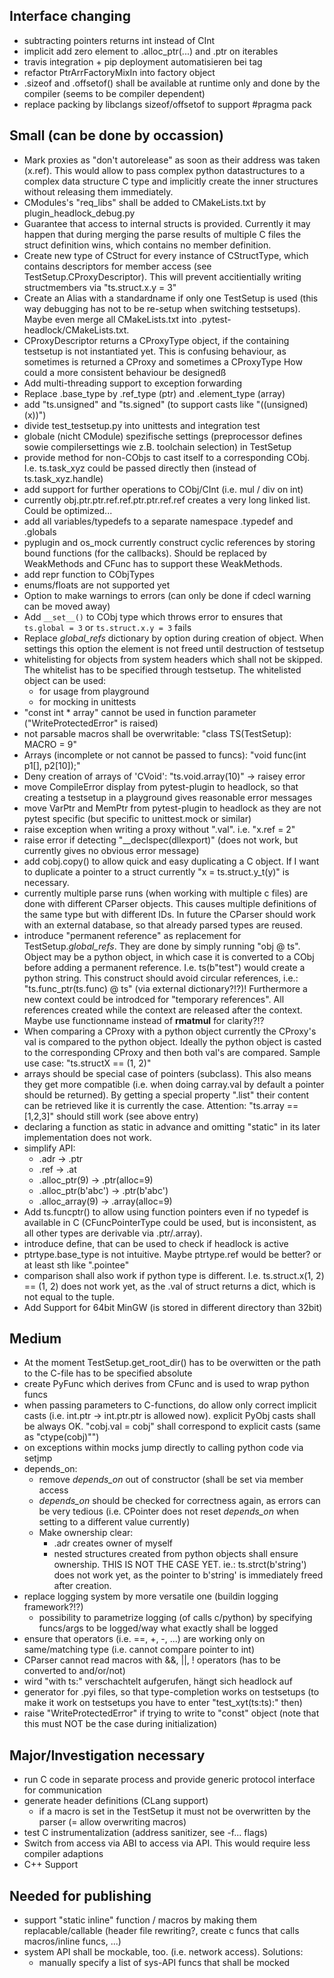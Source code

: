 Interface changing
------------------
 * subtracting pointers returns int instead of CInt
 * implicit add zero element to .alloc_ptr(...) and .ptr on iterables
 * travis integration + pip deployment automatisieren bei tag
 * refactor PtrArrFactoryMixIn into factory object
 * .sizeof and .offsetof() shall be available at runtime only and
   done by the compiler (seems to be compiler dependent)
 * replace packing by libclangs sizeof/offsetof to support #pragma pack

Small (can be done by occassion)
--------------------------------
* Mark proxies as "don't autorelease" as soon as their address was taken (x.ref).
  This would allow to pass complex python datastructures to a complex data structure 
  C type and implicitly create the inner structures without releasing them immediately.
* CModules's "req_libs" shall be added to CMakeLists.txt by 
  plugin_headlock_debug.py
* Guarantee that access to internal structs is provided. 
  Currently it may happen that during merging the parse results of multiple 
  C files the struct definition wins, which contains no member definition. 
* Create new type of CStruct for every instance  of CStructType, which contains
  descriptors for member access (see TestSetup.CProxyDescriptor). This will
  prevent accitientially writing structmembers via "ts.struct.x.y = 3"
* Create an Alias with a standardname if only one TestSetup is used 
  (this way debugging has not to be re-setup when switching testsetups).
  Maybe even merge all CMakeLists.txt into .pytest-headlock/CMakeLists.txt. 
* CProxyDescriptor returns a CProxyType object, if the containing
  testsetup is not instantiated yet. This is confusing behaviour, as
  sometimes is returned a CProxy and sometimes a CProxyType
  How could a more consistent behaviour be designedß
* Add multi-threading support to exception forwarding
* Replace .base_type by .ref_type (ptr) and .element_type (array)
* add "ts.unsigned" and "ts.signed" (to support casts like "((unsigned) (x))")
* divide test_testsetup.py into unittests and integration test
* globale (nicht CModule) spezifische settings (preprocessor defines
  sowie compilersettings wie z.B. toolchain selection) in TestSetup
* provide method for non-CObjs to cast itself to a corresponding CObj.
  I.e. ts.task_xyz could be passed directly then (instead of ts.task_xyz.handle)
* add support for further operations to CObj/CInt (i.e. mul / div on int)
* currently obj.ptr.ptr.ref.ref.ptr.ptr.ref.ref creates a very long linked list.
  Could be optimized...
* add all variables/typedefs to a separate namespace .typedef and .globals
* pyplugin and os_mock currently construct cyclic references by storing
  bound functions (for the callbacks). Should be replaced by WeakMethods and
  CFunc has to support these WeakMethods.
* add repr function to CObjTypes
* enums/floats are not supported yet
* Option to make warnings to errors (can only be done if cdecl warning can be moved away)
* Add ``__set__()`` to CObj type which throws error to ensures that 
  ``ts.global = 3`` or ``ts.struct.x.y = 3`` fails
* Replace _global_refs_ dictionary by option during creation of object.
  When settings this option the element is not freed until destruction
  of testsetup
* whitelisting for objects from system headers which shall not be skipped.
  The whitelist has to be specified through testsetup.
  The whitelisted object can be used:
  * for usage from playground
  * for mocking in unittests
* "const int * array" cannot be used in function parameter
   ("WriteProtectedError" is raised)
* not parsable macros shall be overwritable: "class TS(TestSetup): MACRO = 9"
* Arrays (incomplete or not cannot be passed to funcs): "void func(int p1[], p2[10]);"
* Deny creation of arrays of 'CVoid': "ts.void.array(10)" -> raisey error
* move CompileError display from pytest-plugin to headlock, so that
  creating a testsetup in a playground gives reasonable error messages
* move VarPtr and MemPtr from pytest-plugin to headlock as they are
  not pytest specific (but specific to unittest.mock or similar)
* raise exception when writing a proxy without ".val". i.e.
  "x.ref = 2"
* raise error if detecting "__declspec(dllexport)" (does not work,
  but currently gives no obvious error message)
* add cobj.copy() to allow quick and easy duplicating a C object.
  If I want to duplicate a pointer to a struct currently
  "x = ts.struct.y_t(y)" is necessary.
* currently multiple parse runs (when working with multiple c files)
  are done with different CParser objects.
  This causes multiple definitions of the same type but with different
  IDs. In future the CParser should work with an external database, so
  that already parsed types are reused.
* introduce "permanent reference" as replacement for TestSetup._global_refs_.
  They are done by simply running "obj @ ts". Object may be a python object,
  in which case it is converted to a CObj before adding a permanent reference.
  I.e. ts(b"test") would create a python string. This construct should
  avoid circular references, i.e.: "ts.func_ptr(ts.func) @ ts"
  (via external dictionary?!?)!
  Furthermore a new context could be introdced for "temporary references".
  All references created while the context are released after the context.
  Maybe use functionname instead of __rmatmul__ for clarity?!?
* When comparing a CProxy with a python object currently the CProxy's
  val is compared to the python object. Ideally the python object is
  casted to the corresponding CProxy and then both val's are compared.
  Sample use case: "ts.structX == (1, 2)"
* arrays should be special case of pointers (subclass). This also means
  they get more compatible (i.e. when doing carray.val by default a
  pointer should be returned). By getting a special property ".list"
  their content can be retrieved like it is currently the case.
  Attention: "ts.array == [1,2,3]" should still work (see above entry)
* declaring a function as static in advance and omitting "static" in
  its later implementation does not work.
* simplify API:
    * .adr -> .ptr
    * .ref -> .at
    * .alloc_ptr(9) -> .ptr(alloc=9)
    * .alloc_ptr(b'abc') -> .ptr(b'abc')
    * .alloc_array(9) -> .array(alloc=9)
* Add ts.funcptr() to allow using function pointers even if no
  typedef is available in C (CFuncPointerType could be used, but is
  inconsistent, as all other types are derivable via .ptr/.array).
* introduce define, that can be used to check if headlock is active
* ptrtype.base_type is not intuitive. Maybe ptrtype.ref would be better?
  or at least sth like ".pointee"
* comparison shall also work if python type is different.
  I.e. ts.struct.x(1, 2) == (1, 2) does not work yet, as the .val of
  struct returns a dict, which is not equal to the tuple.
* Add Support for 64bit MinGW (is stored in different directory than 32bit)


Medium
------
* At the moment TestSetup.get_root_dir() has to be overwitten or the path to
  the C-file has to be specified absolute 
* create PyFunc which derives from CFunc and is used to wrap python funcs
* when passing parameters to C-functions, do allow only correct implicit casts
  (i.e. int.ptr -> int.ptr.ptr is allowed now). explicit PyObj casts shall be
  always OK. "cobj.val = cobj" shall correspond to explicit casts
  (same as "ctype(cobj)"")
* on exceptions within mocks jump directly to calling python code via setjmp
* depends_on:
  * remove _depends_on_ out of constructor (shall be set via member access
  * _depends_on_ should be checked for correctness again, as errors can be
    very tedious (i.e. CPointer does not reset _depends_on_ when setting to a
    different value currently)
  * Make ownership clear:
     - .adr creates owner of myself
     - nested structures created from python objects shall ensure ownership.
       THIS IS NOT THE CASE YET. ie.: ts.strct(b'string') does not work yet,
       as the pointer to b'string' is immediately freed after creation.
* replace logging system by more versatile one (buildin logging framework?!?)
    * possibility to parametrize logging (of calls c/python) by specifying
      funcs/args to be logged/way what exactly shall be logged
* ensure that operators (i.e. ==, +, -, ...) are working only on same/matching
  type (i.e. cannot compare pointer to int)
* CParser cannot read macros with &&, ||, ! operators
  (has to be converted to and/or/not)
* wird "with ts:" verschachtelt aufgerufen, hängt sich headlock auf
* generator for .pyi files, so that type-completion works on testsetups
  (to make it work on testsetups you have to enter "test_xyt(ts:ts):"
   then)
* raise "WriteProtectedError" if trying to write to "const" object
  (note that this must NOT be the case during initialization)


Major/Investigation necessary
-----------------------------
* run C code in separate process and provide generic protocol interface for
  communication
* generate header definitions (CLang support)
  + if a macro is set in the TestSetup it must not be overwritten by the parser
    (= allow overwriting macros)
* test C instrumentalization (address sanitizer, see -f... flags)
* Switch from access via ABI to access via API. This would require less
  compiler adaptions
* C++ Support


Needed for publishing
---------------------
* support "static inline" function / macros by making them replacable/callable
  (header file rewriting?, create c funcs that calls macros/inline funcs, ...)
* system API shall be mockable, too. (i.e. network access). Solutions:
  * manually specify a list of sys-API funcs that shall be mocked
